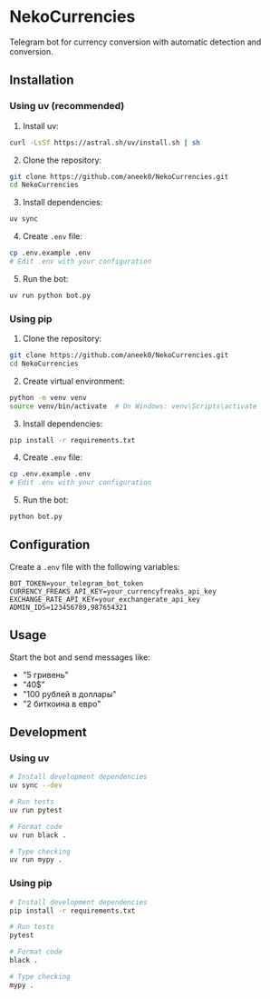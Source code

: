 # NekoCurrencies

Telegram bot for currency conversion with automatic detection and conversion.

## Installation

### Using uv (recommended)

1. Install uv:
```bash
curl -LsSf https://astral.sh/uv/install.sh | sh
```

2. Clone the repository:
```bash
git clone https://github.com/aneek0/NekoCurrencies.git
cd NekoCurrencies
```

3. Install dependencies:
```bash
uv sync
```

4. Create `.env` file:
```bash
cp .env.example .env
# Edit .env with your configuration
```

5. Run the bot:
```bash
uv run python bot.py
```

### Using pip

1. Clone the repository:
```bash
git clone https://github.com/aneek0/NekoCurrencies.git
cd NekoCurrencies
```

2. Create virtual environment:
```bash
python -m venv venv
source venv/bin/activate  # On Windows: venv\Scripts\activate
```

3. Install dependencies:
```bash
pip install -r requirements.txt
```

4. Create `.env` file:
```bash
cp .env.example .env
# Edit .env with your configuration
```

5. Run the bot:
```bash
python bot.py
```

## Configuration

Create a `.env` file with the following variables:

```env
BOT_TOKEN=your_telegram_bot_token
CURRENCY_FREAKS_API_KEY=your_currencyfreaks_api_key
EXCHANGE_RATE_API_KEY=your_exchangerate_api_key
ADMIN_IDS=123456789,987654321
```

## Usage

Start the bot and send messages like:
- "5 гривень"
- "40$"
- "100 рублей в доллары"
- "2 биткоина в евро"

## Development

### Using uv

```bash
# Install development dependencies
uv sync --dev

# Run tests
uv run pytest

# Format code
uv run black .

# Type checking
uv run mypy .
```

### Using pip

```bash
# Install development dependencies
pip install -r requirements.txt

# Run tests
pytest

# Format code
black .

# Type checking
mypy .
```
